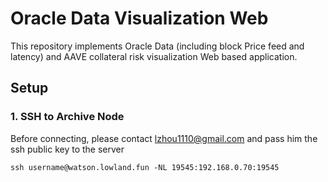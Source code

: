 # Oracle Data Visualization Web

This repository implements Oracle Data (including block Price feed and latency) and AAVE collateral risk visualization Web based application.

## Setup
### 1. SSH to Archive Node
Before connecting, please contact lzhou1110@gmail.com and pass him the ssh public key to the server
```
ssh username@watson.lowland.fun -NL 19545:192.168.0.70:19545
```